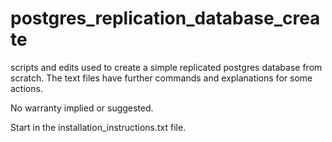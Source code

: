 # postgres_replication_database_create
scripts and edits used to create a simple replicated postgres database from scratch. 
The text files have further commands and explanations for some actions.

No warranty implied or suggested.


Start in the installation_instructions.txt file.
